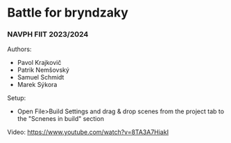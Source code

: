 # Battle for bryndzaky
### NAVPH FIIT 2023/2024
Authors:
- Pavol Krajkovič
- Patrik Nemšovský
- Samuel Schmidt
- Marek Sýkora

Setup:
- Open File>Build Settings and drag & drop scenes from the project tab to the "Scnenes in build" section

Video:
https://www.youtube.com/watch?v=8TA3A7HiakI
